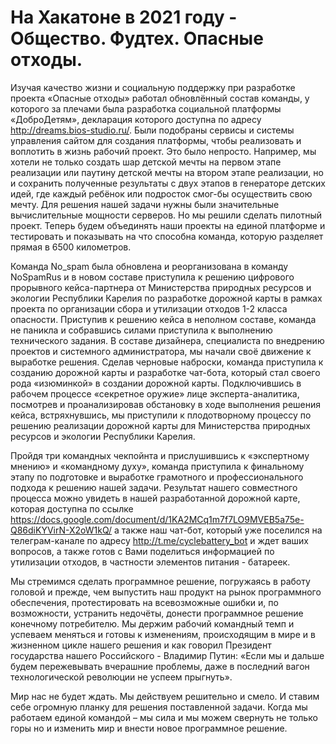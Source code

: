 # На Хакатоне в 2021 году - Общество. Фудтех. Опасные отходы.
Изучая качество жизни и социальную поддержку при разработке проекта «Опасные отходы» работал обновлённый состав команды, у которого за плечами была разработка социальной платформы «ДоброДетям», декларация которого доступна по адресу http://dreams.bios-studio.ru/. Были подобраны сервисы и системы управления сайтом для создания платформы, чтобы реализовать и воплотить в жизнь рабочий проект. Это было непросто. Например, мы хотели не только создать шар детской мечты на первом этапе реализации или паутину детской мечты на втором этапе реализации, но и сохранить полученные результаты с двух этапов в генераторе детских идей, где каждый ребёнок или подросток смог-бы осуществить свою мечту. Для решения нашей задачи нужны были значительные вычислительные мощности серверов. Но мы решили сделать пилотный проект. Теперь будем объединять наши проекты на единой платформе и тестировать и показывать на что способна команда, которую разделяет прямая в 6500 километров.

Команда No_spam была обновлена и реорганизована в команду NoSpamRus и в новом составе приступила к решению цифрового прорывного кейса-партнера от Министерства природных ресурсов и экологии Республики Карелия по разработке дорожной карты в рамках проекта по организации сбора и утилизации отходов 1-2 класса опасности. Приступив к решению кейса в неполном составе, команда не паникла и собравшись силами приступила к выполнению технического задания. В составе дизайнера, специалиста по внедрению проектов и системного администратора, мы начали своё движение к выработке решения. Сделав черновые наброски, команда приступила к созданию дорожной карты и разработке чат-бота, который стал своего рода «изюминкой» в создании дорожной карты. Подключившись в рабочем процессе «секретное оружие» лице эксперта-аналитика, посмотрев и проанализировав обстановку в ходе выполнения решения кейса, встряхнувшись, мы приступили к плодотворному процессу по решению реализации дорожной карты для Министерства природных ресурсов и экологии Республики Карелия.

Пройдя три командных чекпойнта и прислушившись к «экспертному мнению» и «командному духу», команда приступила к финальному этапу по подготовке и выработке грамотного и профессионального подхода к решению нашей задачи. Результат нашего совместного процесса можно увидеть в нашей разработанной дорожной карте, которая доступна по ссылке https://docs.google.com/document/d/1KA2MCq1m7f7LO9MVEB5a75e-Q86diKYVirN-X2oW1kQ/ а также наш чат-бот, который уже поселился на телеграм-канале по адресу http://t.me/cyclebattery_bot и ждет ваших вопросов, а также готов с Вами поделиться информацией по утилизации отходов, в частности элементов питания - батареек.

Мы стремимся сделать программное решение, погружаясь в работу головой и прежде, чем выпустить наш продукт на рынок программного обеспечения, протестировать на всевозможные ошибки и, по возможности, устранить недочёты, донести программное решение конечному потребителю. Мы держим рабочий командный темп и успеваем меняться и готовы к изменениям, происходящим в мире и в жизненном цикле нашего решения и как говорил Президент государства нашего Российского - Владимир Путин: «Если мы и дальше будем пережевывать вчерашние проблемы, даже в последний вагон технологической революции не успеем прыгнуть».

Мир нас не будет ждать. Мы действуем решительно и смело. И ставим себе огромную планку для решения поставленной задачи. Когда мы работаем единой командой – мы сила и мы можем свернуть не только горы но и изменить мир и внести новое программное решение.
